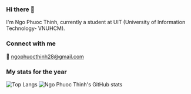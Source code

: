 
### Hi there 👋
I'm Ngo Phuoc Thinh, 
currently a student at UIT (University of Information Technology- VNUHCM).

### Connect with me
📧 ngophuocthinh28@gmail.com

### My stats for the year


![Top Langs](https://github-readme-stats.vercel.app/api/top-langs/?username=thngph&exclude_repo=zooTPJ&layout=compact)
![Ngo Phuoc Thinh's GitHub stats](https://github-readme-stats.vercel.app/api?username=thngph&show_icons=true&count_private=true)
